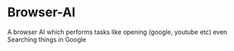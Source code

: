 # Browser-AI
A browser AI which performs tasks like opening (google, youtube etc) even Searching things in Google
